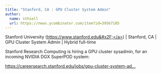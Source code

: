 ```yaml
---
title: "Stanford, CA : GPU Cluster System Admin"
author:
  name: sthiell
  url: https://news.ycombinator.com/item?id=39567185
---
```

Stanford University (<a href="https:&#x2F;&#x2F;www.stanford.edu&#x2F;" rel="nofollow">https:&#x2F;&#x2F;www.stanford.edu&#x2F;</a>) | Stanford, CA | GPU Cluster System Admin | Hybrid full-time

Stanford Research Computing is hiring a GPU cluster sysadmin, for an incoming NVIDIA DGX SuperPOD system:

<a href="https:&#x2F;&#x2F;careersearch.stanford.edu&#x2F;jobs&#x2F;gpu-cluster-system-admin-24280" rel="nofollow">https:&#x2F;&#x2F;careersearch.stanford.edu&#x2F;jobs&#x2F;gpu-cluster-system-ad...</a>
